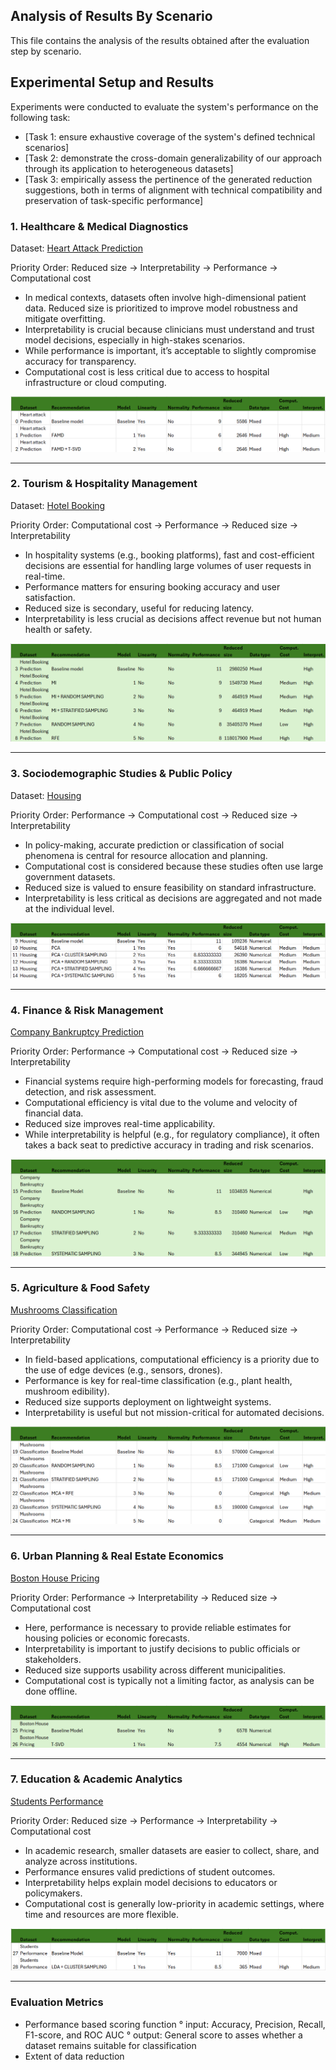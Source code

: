 ## Analysis of Results By Scenario
This file contains the analysis of the results obtained after the evaluation step by scenario.

## Experimental Setup and Results

Experiments were conducted to evaluate the system's performance on the following task:

- [Task 1: ensure exhaustive coverage of the system's defined technical scenarios]
- [Task 2: demonstrate the cross-domain generalizability of our approach through its application to heterogeneous datasets]
- [Task 3: empirically assess the pertinence of the generated reduction suggestions, both in terms of alignment with technical compatibility and preservation of task-specific performance]

### 1. Healthcare \& Medical Diagnostics 

Dataset: [Heart Attack Prediction](https://www.kaggle.com/datasets/juledz/heart-attack-prediction)

Priority Order: Reduced size → Interpretability → Performance → Computational cost
- In medical contexts, datasets often involve high-dimensional patient data. Reduced size is prioritized to improve model robustness and mitigate overfitting.
- Interpretability is crucial because clinicians must understand and trust model decisions, especially in high-stakes scenarios.
- While performance is important, it’s acceptable to slightly compromise accuracy for transparency.
- Computational cost is less critical due to access to hospital infrastructure or cloud computing.

![Heart Attack Prediction](.github/assests/images/1.Medical.png)

---

### 2. Tourism \& Hospitality Management 

Dataset: [Hotel Booking](https://www.kaggle.com/datasets/jessemostipak/hotel-booking-demand)

Priority Order: Computational cost → Performance → Reduced size → Interpretability
- In hospitality systems (e.g., booking platforms), fast and cost-efficient decisions are essential for handling large volumes of user requests in real-time.
- Performance matters for ensuring booking accuracy and user satisfaction.
- Reduced size is secondary, useful for reducing latency.
- Interpretability is less crucial as decisions affect revenue but not human health or safety.

![Hotel Booking Prediction](.github/assests/images/2.Hotel.png)

---

### 3. Sociodemographic Studies \& Public Policy 

Dataset: [Housing](https://www.kaggle.com/datasets/camnugent/california-housing-prices)

Priority Order: Performance → Computational cost → Reduced size → Interpretability 
- In policy-making, accurate prediction or classification of social phenomena is central for resource allocation and planning.
- Computational cost is considered because these studies often use large government datasets.
- Reduced size is valued to ensure feasibility on standard infrastructure.
- Interpretability is less critical as decisions are aggregated and not made at the individual level.

![Housing](.github/assests/images/3.Housing.png)

---

### 4. Finance \& Risk Management 

[Company Bankruptcy Prediction](https://www.kaggle.com/datasets/fedesoriano/company-bankruptcy-prediction)

Priority Order: Performance → Computational cost → Reduced size → Interpretability 
- Financial systems require high-performing models for forecasting, fraud detection, and risk assessment.
- Computational efficiency is vital due to the volume and velocity of financial data.
- Reduced size improves real-time applicability.
- While interpretability is helpful (e.g., for regulatory compliance), it often takes a back seat to predictive accuracy in trading and risk scenarios.

![Company Bankruptcy Prediction](.github/assests/images/4.Bankruptcy.png)

---

### 5. Agriculture \& Food Safety 

[Mushrooms Classification](https://www.kaggle.com/datasets/uciml/mushroom-classification)

Priority Order: Computational cost → Performance → Reduced size → Interpretability 
- In field-based applications, computational efficiency is a priority due to the use of edge devices (e.g., sensors, drones).
- Performance is key for real-time classification (e.g., plant health, mushroom edibility).
- Reduced size supports deployment on lightweight systems.
- Interpretability is useful but not mission-critical for automated decisions.

![Mushrooms Classification](.github/assests/images/5.Mushrooms.png)

---

### 6. Urban Planning \& Real Estate Economics 

[Boston House Pricing](https://www.kaggle.com/datasets/fedesoriano/the-boston-houseprice-data)

Priority Order: Performance → Interpretability → Reduced size → Computational cost 
- Here, performance is necessary to provide reliable estimates for housing policies or economic forecasts.
- Interpretability is important to justify decisions to public officials or stakeholders.
- Reduced size supports usability across different municipalities.
- Computational cost is typically not a limiting factor, as analysis can be done offline.

![Boston House Pricing](.github/assests/images/6.Boston.png)

---

### 7. Education \& Academic Analytics 

[Students Performance](https://www.kaggle.com/datasets/spscientist/students-performance-in-exams)

Priority Order: Reduced size → Performance → Interpretability → Computational cost 
- In academic research, smaller datasets are easier to collect, share, and analyze across institutions.
- Performance ensures valid predictions of student outcomes.
- Interpretability helps explain model decisions to educators or policymakers.
- Computational cost is generally low-priority in academic settings, where time and resources are more flexible.

![Students Performance](.github/assests/images/7.Students.png)

---

### Evaluation Metrics 

- Performance based scoring function
  ° input: Accuracy, Precision, Recall, F1-score, and ROC AUC
  ° output: General score to asses whether a dataset remains suitable for classification
- Extent of data reduction
